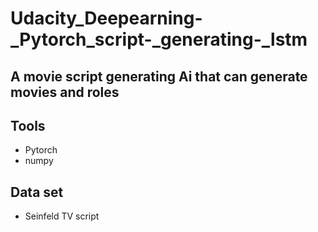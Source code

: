 # Udacity_Deepearning-_Pytorch_script-_generating-_lstm
 ## A movie script  generating Ai that can generate movies and  roles
## Tools
- Pytorch
- numpy
 ## Data set
- Seinfeld TV script

